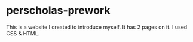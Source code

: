 # perscholas-prework

This is a website I created to introduce myself. It has 2 pages on it. I used CSS & HTML. 
